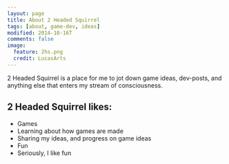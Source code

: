 ```yaml
---
layout: page
title: About 2 Headed Squirrel
tags: [about, game-dev, ideas]
modified: 2014-10-16T
comments: false
image:
  feature: 2hs.png
  credit: LucasArts
---
```


2 Headed Squirrel is a place for me to jot down game ideas, dev-posts, and anything else that enters my stream of consciousness. 

## 2 Headed Squirrel likes:

* Games
* Learning about how games are made
* Sharing my ideas, and progress on game ideas
* Fun
* Seriously, I like fun